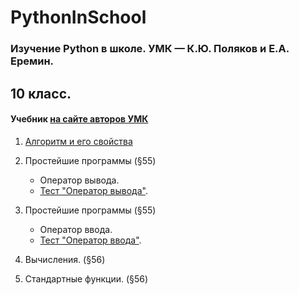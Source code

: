 # PythonInSchool
### Изучение Python в школе. УМК — К.Ю. Поляков и Е.А. Еремин.
## 10 класс.
#### Учебник <a href='http://kpolyakov.spb.ru/loadstat.php?f=/download/ch10-8_python.pdf'>на сайте авторов УМК</a>
1. [Алгоритм и его свойства](01.Алгоритм_и_его_свойства.md "§54")
2. Простейшие программы  (§55)
    - Оператор вывода.
    - [Тест "Оператор вывода"](http://olimp.avk-wellcom.ru/moodle/mod/quiz/view.php?id=349).
2. Простейшие программы  (§55)
    - Оператор ввода.
    - [Тест "Оператор ввода"]().
4. Вычисления. (§56)

5. Стандартные функции. (§56)
